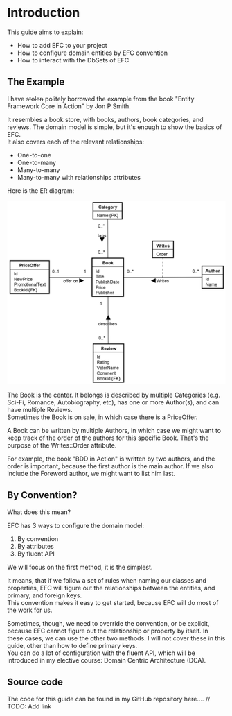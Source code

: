 # Introduction
This guide aims to explain:
* How to add EFC to your project
* How to configure domain entities by EFC convention
* How to interact with the DbSets of EFC

## The Example
I have <s>stolen</s> politely borrowed the example from the book "Entity Framework Core in Action" by Jon P Smith.

It resembles a book store, with books, authors, book categories, and reviews. The domain model is simple, but it's enough to show the basics of EFC.\
It also covers each of the relevant relationships:
* One-to-one
* One-to-many
* Many-to-many
* Many-to-many with relationships attributes

Here is the ER diagram:

![img.png](img.png)

The Book is the center. It belongs is described by multiple Categories (e.g. Sci-Fi, Romance, Autobiography, etc), has one or more Author(s), and can have multiple Reviews.\
Sometimes the Book is on sale, in which case there is a PriceOffer.

A Book can be written by multiple Authors, in which case we might want to keep track of the order of the authors for this specific Book. That's the purpose of the Writes::Order attribute.

For example, the book "BDD in Action" is written by two authors, and the order is important, because the first author is the main author.
If we also include the Foreword author, we might want to list him last.

## By Convention?
What does this mean?

EFC has 3 ways to configure the domain model:
1) By convention
2) By attributes
3) By fluent API

We will focus on the first method, it is the simplest.

It means, that if we follow a set of rules when naming our classes and properties, EFC will figure out the relationships between the entities, and primary, and foreign keys.\
This convention makes it easy to get started, because EFC will do most of the work for us.

Sometimes, though, we need to override the convention, or be explicit, 
because EFC cannot figure out the relationship or property by itself. In these cases, we can use the other two methods. 
I will not cover these in this guide, other than how to define primary keys.\
You can do a lot of configuration with the fluent API, which will be introduced in my elective course: Domain Centric Architecture (DCA).

## Source code
The code for this guide can be found in my GitHub repository here.... // TODO: Add link